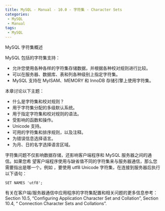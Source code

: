 ```yaml
---
title: MySQL - Manual - 10.0 - 字符集 - Character Sets
categories: 
 - MySQL
 - Manual
tags: 
 - MySQL
---
```


MySQL 字符集概述

<!--more-->

MySQL 包括的字符集支持：
* 允许您使用各种各样的字符集存储数据，并根据各种校对规则进行比较。
* 可以在服务器、数据库、表和列各种级别上指定字符集。
* MySQL 支持在 MyISAM、MEMORY 和 InnoDB 存储引擎上使用字符集。

本章讨论以下主题：
* 什么是字符集和校对规则？
* 用于字符集分配的多级默认系统。
* 用于指定字符集和校对规则的语法。
* 受影响的函数和操作。
* Unicode 支持。
* 可用的字符集和排序规则，以及注释。
* 为错误信息选择语言。
* 为月、日的名字选择语言区域。

字符集问题不仅影响数据存储，还影响客户端程序和 MySQL 服务器之间的通信。如果您希
望客户端程序使用与缺省值不同的字符集来与服务器通信，那么您需要指出是哪一个。例如
，要使用 utf8 Unicode 字符集，在连接到服务器后执行以下语句：
```
SET NAMES 'utf8';
```

有关在客户端/服务器通信中应用程序的字符集配置和相关问题的更多信息参考：Section
10.5, “Configuring Application Character Set and Collation”, Section 10.4, “
Connection Character Sets and Collations”.
